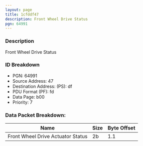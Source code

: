 ```yaml
---
layout: page
title: 1cfddf47
description: Front Wheel Drive Status
pgn: 64991
---
```


### Description

Front Wheel Drive Status

### ID Breakdown
* PGN: 64991
* Source Address: 47
* Destination Address: (PS): df
* PDU Format (PF): fd
* Data Page: b00
* Priority: 7
### Data Packet Breakdown:

| Name | Size | Byte Offset |
| ---- | ---- | ----------- |
| Front Wheel Drive Actuator Status | 2b | 1.1 |
